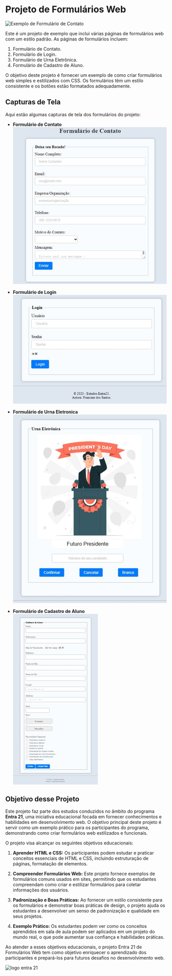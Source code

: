# Projeto de Formulários Web

![Exemplo de Formulário de Contato](./screenshots/formulario_contato.png)

Este é um projeto de exemplo que inclui várias páginas de formulários web com um estilo padrão. As páginas de formulários incluem:

1. Formulário de Contato.
2. Formulário de Login.
3. Formulário de Urna Eletrônica.
4. Formulário de Cadastro de Aluno.

O objetivo deste projeto é fornecer um exemplo de como criar formulários web simples e estilizados com CSS. Os formulários têm um estilo consistente e os botões estão formatados adequadamente.

## Capturas de Tela

Aqui estão algumas capturas de tela dos formulários do projeto:

- **Formulário de Contato**
  ![Formulário de Contato](./Contato/assets/forCtt.JPG)

- **Formulário de Login**
  ![Formulário de Login](./Contato/assets/formLogin.JPG)

- **Formulário de Urna Eletronica**
  ![Formulário de Cadastro de Aluno](./Contato/assets/formUrna.JPG)

- **Formulário de Cadastro de Aluno**
  ![Outro Formulário de Cadastro de Aluno](./Contato/assets/formCadastro.JPG)


## Objetivo desse Projeto

Este projeto faz parte dos estudos conduzidos no âmbito do programa **Entra 21**, uma iniciativa educacional focada em fornecer conhecimentos e habilidades em desenvolvimento web. O objetivo principal deste projeto é servir como um exemplo prático para os participantes do programa, demonstrando como criar formulários web estilizados e funcionais.

O projeto visa alcançar os seguintes objetivos educacionais:

1. **Aprender HTML e CSS:** Os participantes podem estudar e praticar conceitos essenciais de HTML e CSS, incluindo estruturação de páginas, formatação de elementos.

2. **Compreender Formulários Web:** Este projeto fornece exemplos de formulários comuns usados em sites, permitindo que os estudantes compreendam como criar e estilizar formulários para coletar informações dos usuários.

3. **Padronização e Boas Práticas:** Ao fornecer um estilo consistente para os formulários e demonstrar boas práticas de design, o projeto ajuda os estudantes a desenvolver um senso de padronização e qualidade em seus projetos.

4. **Exemplo Prático:** Os estudantes podem ver como os conceitos aprendidos em sala de aula podem ser aplicados em um projeto do mundo real, o que pode aumentar sua confiança e habilidades práticas.

Ao atender a esses objetivos educacionais, o projeto Entra 21 de Formulários Web tem como objetivo enriquecer o aprendizado dos participantes e prepará-los para futuros desafios no desenvolvimento web.


 
![logo entra 21](https://cdn.sonicadigital.com.br/entra21/storage/header/257/original-61f8610472d4f.png)